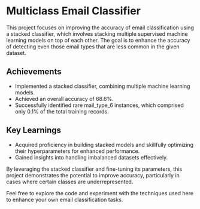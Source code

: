 # Multiclass Email Classifier

This project focuses on improving the accuracy of email classification using a stacked classifier, which involves stacking multiple supervised machine learning models on top of each other. The goal is to enhance the accuracy of detecting even those email types that are less common in the given dataset.

## Achievements

- Implemented a stacked classifier, combining multiple machine learning models.
- Achieved an overall accuracy of 68.6%.
- Successfully identified rare mail_type_6 instances, which comprised only 0.1% of the total training records.

## Key Learnings

- Acquired proficiency in building stacked models and skillfully optimizing their hyperparameters for enhanced performance.
- Gained insights into handling imbalanced datasets effectively.

By leveraging the stacked classifier and fine-tuning its parameters, this project demonstrates the potential to improve accuracy, particularly in cases where certain classes are underrepresented.

Feel free to explore the code and experiment with the techniques used here to enhance your own email classification tasks.
